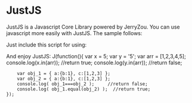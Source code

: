 JustJS
======

JustJS is a Javascript Core Library powered by JerryZou. You can use javascript more easily with JustJS. The sample follows:

Just include this script for using:
    <script src="JustJs-0.1.0.js"></script>

And enjoy JustJS:
    J(function(){
        var x = 5;
        var y = '5';
        var arr = [1,2,3,4,5];
        console.log(x.in(arr)); //return true;
        console.log(y.in(arr)); //return false;

        var obj_1 = { a:{b:1}, c:[1,2,3] };
        var obj_2 = { a:{b:1}, c:[1,2,3] };
        console.log( obj_1===obj_2 );     //return false;
        console.log( obj_1.equal(obj_2) );  //return true;
    });


